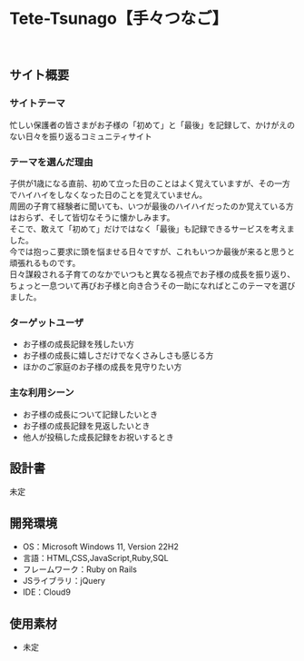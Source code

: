 # Tete-Tsunago【手々つなご】
​
## サイト概要
### サイトテーマ
忙しい保護者の皆さまがお子様の「初めて」と「最後」を記録して、かけがえのない日々を振り返るコミュニティサイト

### テーマを選んだ理由
子供が1歳になる直前、初めて立った日のことはよく覚えていますが、その一方でハイハイをしなくなった日のことを覚えていません。  
周囲の子育て経験者に聞いても、いつが最後のハイハイだったのか覚えている方はおらず、そして皆切なそうに懐かしみます。  
そこで、敢えて「初めて」だけではなく「最後」も記録できるサービスを考えました。  
今では抱っこ要求に頭を悩ませる日々ですが、これもいつか最後が来ると思うと頑張れるものです。  
日々謀殺される子育てのなかでいつもと異なる視点でお子様の成長を振り返り、ちょっと一息ついて再びお子様と向き合うその一助になればとこのテーマを選びました。

### ターゲットユーザ
- お子様の成長記録を残したい方
- お子様の成長に嬉しさだけでなくさみしさも感じる方
- ほかのご家庭のお子様の成長を見守りたい方

### 主な利用シーン
- お子様の成長について記録したいとき
- お子様の成長記録を見返したいとき
- 他人が投稿した成長記録をお祝いするとき

## 設計書
未定

## 開発環境
- OS：Microsoft Windows 11, Version 22H2
- 言語：HTML,CSS,JavaScript,Ruby,SQL
- フレームワーク：Ruby on Rails
- JSライブラリ：jQuery
- IDE：Cloud9

## 使用素材
- 未定